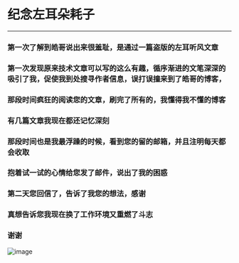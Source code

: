 # 纪念左耳朵耗子
--- 
### 第一次了解到皓哥说出来很羞耻，是通过一篇盗版的左耳听风文章
### 第一次发现原来技术文章可以写的这么有趣，循序渐进的文笔深深的吸引了我，促使我到处搜寻作者信息，误打误撞来到了皓哥的博客，
### 那段时间疯狂的阅读您的文章，刷完了所有的，我懂得我不懂的博客
### 有几篇文章我现在都还记忆深刻
### 那段时间也是我最浮躁的时候，看到您的留的邮箱，并且注明每天都会收取
### 抱着试一试的心情给您发了邮件，说出了我的困惑
### 第二天您回信了，告诉了我您的想法，感谢
### 真想告诉您我现在换了工作环境又重燃了斗志
### 谢谢

![image](https://github.com/HeyAlaia/Remembering-Haoel/assets/38177246/af449160-9443-4699-ac7f-105455da0f64)

